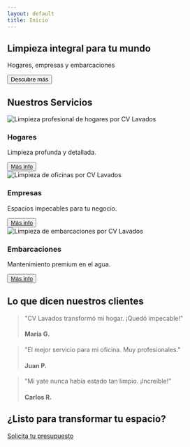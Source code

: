 ```yaml
---
layout: default
title: Inicio
---
```

<section class="hero fade-in-up">
  <h1>Limpieza integral para tu mundo</h1>
  <p>Hogares, empresas y embarcaciones</p>
  <button>Descubre más</button>
</section>
<section class="services fade-in-up">
  <h2>Nuestros Servicios</h2>
  <div class="service-grid">
    <div class="service-card">
      <img src="{{ site.url }}/{{ site.baseurl }}/assets/images/home.jpg" alt="Limpieza profesional de hogares por CV Lavados">
      <i class="fas fa-home"></i>
      <h3>Hogares</h3>
      <p>Limpieza profunda y detallada.</p>
      <button>
        <a href="{{ site.url }}/{{ site.baseurl }}/servicios/hogares">Más info</a>
      </button>
    </div>
    <div class="service-card">
      <img src="{{ site.url }}/{{ site.baseurl }}/assets/images/business.jpg" alt="Limpieza de oficinas por CV Lavados">
      <i class="fas fa-building"></i>
      <h3>Empresas</h3>
      <p>Espacios impecables para tu negocio.</p>
      <button>
        <a href="{{ site.url }}/{{ site.baseurl }}/servicios/empresas">Más info</a>
      </button>
    </div>
    <div class="service-card">
      <img src="{{ site.url }}/{{ site.baseurl }}/assets/images/boat.jpg" alt="Limpieza de embarcaciones por CV Lavados">
      <i class="fas fa-ship"></i>
      <h3>Embarcaciones</h3>
      <p>Mantenimiento premium en el agua.</p>
      <button>
        <a href="{{ site.url }}/{{ site.baseurl }}/servicios/embarcaciones">Más info</a>
      </button>
    </div>
  </div>
</section>
<section class="testimonials fade-in-up">
  <h2>Lo que dicen nuestros clientes</h2>
  <div class="testimonial-slider">
    <blockquote>
      <p>"CV Lavados transformó mi hogar. ¡Quedó impecable!"</p>
      <h4>María G.</h4>
    </blockquote>
    <blockquote>
      <p>"El mejor servicio para mi oficina. Muy profesionales."</p>
      <h4>Juan P.</h4>
    </blockquote>
    <blockquote>
      <p>"Mi yate nunca había estado tan limpio. ¡Increíble!"</p>
      <h4>Carlos R.</h4>
    </blockquote>
  </div>
</section>
<section class="cta-section fade-in-up">
  <h2>¿Listo para transformar tu espacio?</h2>
  <a href="{{ site.url }}/{{ site.baseurl }}/contacto">Solicita tu presupuesto</a>
</section>